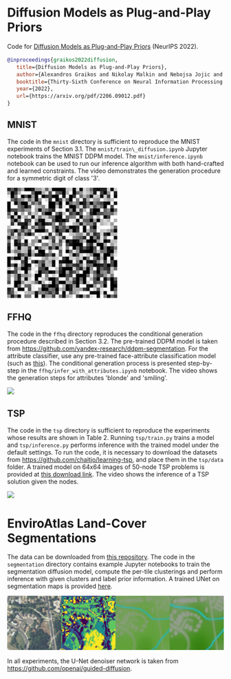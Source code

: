 # Diffusion Models as Plug-and-Play Priors
Code for [Diffusion Models as Plug-and-Play Priors](https://arxiv.org/abs/2206.09012) (NeurIPS 2022).

```bibtex
@inproceedings{graikos2022diffusion,
   title={Diffusion Models as Plug-and-Play Priors},
   author={Alexandros Graikos and Nikolay Malkin and Nebojsa Jojic and Dimitris Samaras},
   booktitle={Thirty-Sixth Conference on Neural Information Processing Systems},
   year={2022},
   url={https://arxiv.org/pdf/2206.09012.pdf}
}
```

## MNIST
The code in the `mnist` directory is sufficient to reproduce the MNIST experiments of Section 3.1. The `mnist/train\_diffusion.ipynb` Jupyter notebook trains the MNIST DDPM model. The `mnist/inference.ipynb` notebook can be used to run our inference algorithm with both hand-crafted and learned constraints. The video demonstrates the generation procedure for a symmetric digit of class '3'.

![](videos/mnist.gif)

## FFHQ
The code in the `ffhq` directory reproduces the conditional generation procedure described in Section 3.2. The pre-trained DDPM model is taken from https://github.com/yandex-research/ddpm-segmentation. For the attribute classifier, use any pre-trained face-attribute classification model (such as [this](https://github.com/Hawaii0821/FaceAttr-Analysis)). The conditional generation process is presented step-by-step in the `ffhq/infer_with_attributes.ipynb` notebook. The video shows the generation steps for attributes 'blonde' and 'smiling'.

![](videos/ffhq.gif)

## TSP 
The code in the `tsp` directory is sufficient to reproduce the experiments whose results are shown in Table 2. Running `tsp/train.py` trains a model and `tsp/inference.py` performs inference with the trained model under the default settings. To run the code, it is necessary to download the datasets from https://github.com/chaitjo/learning-tsp, and place them in the `tsp/data` folder. A trained model on 64x64 images of 50-node TSP problems is provided at [this download link](https://diffusion-priors.s3.amazonaws.com/unet50_64_8.pth). The video shows the inference of a TSP solution given the nodes.

![](videos/tsp.gif)

# EnviroAtlas Land-Cover Segmentations
The data can be downloaded from [this repository](https://zenodo.org/record/6268150#.YhkcxpPMIws). The code in the `segmentation` directory contains example Jupyter notebooks to train the segmentation diffusion model, compute the per-tile clusterings and perform inference with given clusters and label prior information. A trained UNet on segmentation maps is provided [here](https://diffusion-priors.s3.amazonaws.com/unet_100000.pth).

![](videos/seg_example.gif)

In all experiments, the U-Net denoiser network is taken from https://github.com/openai/guided-diffusion.
